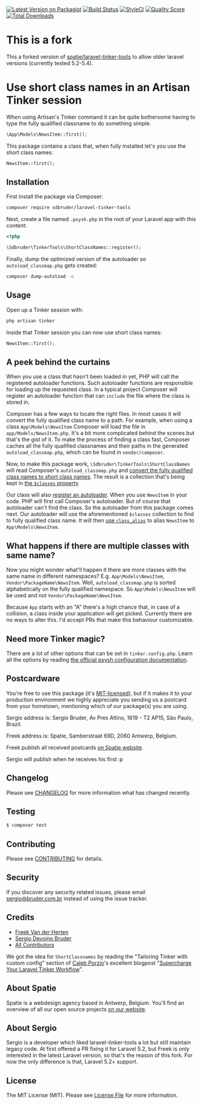 
[![Latest Version on Packagist](https://img.shields.io/packagist/v/sdbruder/laravel-tinker-tools.svg?style=flat-square)](https://packagist.org/packages/sdbruder/laravel-tinker-tools)
[![Build Status](https://img.shields.io/travis/sdbruder/laravel-tinker-tools/master.svg?style=flat-square)](https://travis-ci.org/sdbruder/laravel-tinker-tools)
[![StyleCI](https://styleci.io/repos/91980495/shield?branch=master)](https://styleci.io/repos/91980495)
[![Quality Score](https://img.shields.io/scrutinizer/g/sdbruder/laravel-tinker-tools.svg?style=flat-square)](https://scrutinizer-ci.com/g/sdbruder/laravel-tinker-tools)
[![Total Downloads](https://img.shields.io/packagist/dt/sdbruder/laravel-tinker-tools.svg?style=flat-square)](https://packagist.org/packages/sdbruder/laravel-tinker-tools)

# This is a fork

This a forked version of [spatie/laravel-tinker-tools](https://github.com/spatie/laravel-tinker-tools) to allow older laravel versions (currently tested 5.2-5.4).

# Use short class names in an Artisan Tinker session

When using Artisan's Tinker command it can be quite bothersome having to type the fully qualified classname to do something simple.

```php
\App\Models\NewsItem::first();
```

This package contains a class that, when fully installed let's you use the short class names:

```php
NewsItem::first();
```

## Installation

First install the package via Composer:

``` bash
composer require sdbruder/laravel-tinker-tools
```

Next, create a file named `.psysh.php` in the root of your Laravel app with this content:

```php
<?php

\Sdbruder\TinkerTools\ShortClassNames::register();
```

Finally, dump the optimized version of the autoloader so `autoload_classmap.php` gets created:

```bash
composer dump-autoload -o
```

## Usage

Open up a Tinker session with:

```bash
php artisan tinker
```

Inside that Tinker session you can now use short class names:

```php
NewsItem::first();
```

## A peek behind the curtains

When you use a class that hasn't been loaded in yet, PHP will call the registered autoloader functions. Such autoloader functions are responsible for loading up the requested class. In a typical project Composer will register an autoloader function that can `include` the file where the class is stored in.

Composer has a few ways to locate the right files. In most cases it will convert the fully qualified class name to a path. For example, when using a class `App\Models\NewsItem` Composer will load the file in `app/Models/NewsItem.php`. It's a bit more complicated behind the scenes but that's the gist of it. To make the process of finding a class fast, Composer caches all the fully qualified classnames and their paths in the generated `autoload_classmap.php`, which can be found in `vendor/composer`.

Now, to make this package work, `\Sdbruder\TinkerTools\ShortClassNames` will read Composer's `autoload_classmap.php` and [convert the fully qualified class names to short class names](https://github.com/sdbruder/laravel-tinker-tools/blob/d3a3287/src/ShortClassNames.php#L23). The result is a collection that's being kept in [the `$classes` property](https://github.com/sdbruder/laravel-tinker-tools/blob/098e595/src/ShortClassNames.php#L8)

Our class will also [register an autoloader](https://github.com/sdbruder/laravel-tinker-tools/blob/098e595/src/ShortClassNames.php#L33). When you use `NewsItem` in your code. PHP will first call Composer's autoloader. But of course that autoloader can't find the class. So the autoloader from this package comes next. Our autoloader will use the aforementioned `$classes` collection to find to fully qualified class name. It will then [use `class_alias`](https://github.com/sdbruder/laravel-tinker-tools/blob/098e595/src/ShortClassNames.php#L46) to alias `NewsItem` to `App\Models\NewsItem`.

## What happens if there are multiple classes with same name?

Now you might wonder what'll happen it there are more classes with the same name in different namespaces? E.g. `App\Models\NewsItem`, `Vendor\PackageName\NewsItem`. Well, `autoload_classmap.php` is sorted alphabetically on the fully qualified namespace. So `App\Models\NewsItem` will be used and not `Vendor\PackageName\NewsItem`.

Because `App` starts with an "A" there's a high chance that, in case of a collision, a class inside your application will get picked. Currently there are no ways to alter this. I'd accept PRs that make this behaviour customizable.

## Need more Tinker magic?

There are a lot of other options that can be set in `tinker.config.php`. Learn all the options by reading [the official psysh configuration documentation](http://psysh.org/#configure).

## Postcardware

You're free to use this package (it's [MIT-licensed](LICENSE.md)), but if it makes it to your production environment we highly appreciate you sending us a postcard from your hometown, mentioning which of our package(s) you are using.

Sergio address is: Sergio Bruder, Av Pres Altino, 1619 - T2 AP15, São Paulo, Brazil.

Freek address is: Spatie, Samberstraat 69D, 2060 Antwerp, Belgium.

Freek publish all received postcards [on Spatie website](https://spatie.be/en/opensource/postcards).

Sergio will publish when he receives his first :p

## Changelog

Please see [CHANGELOG](CHANGELOG.md) for more information what has changed recently.

## Testing

``` bash
$ composer test
```

## Contributing

Please see [CONTRIBUTING](CONTRIBUTING.md) for details.

## Security

If you discover any security related issues, please email sergio@bruder.com.br instead of using the issue tracker.

## Credits


- [Freek Van der Herten](https://github.com/freekmurze)
- [Sergio Devojno Bruder](https://github.com/sdbruder)
- [All Contributors](../../contributors)

We got the idea for `ShortClassnames` by reading the "Tailoring Tinker with custom config"`section of [Caleb Porzio](https://twitter.com/calebporzio)'s excellent blogpost "[Supercharge Your Laravel Tinker Workflow](https://blog.tighten.co/supercharge-your-laravel-tinker-workflow)".

## About Spatie

Spatie is a webdesign agency based in Antwerp, Belgium. You'll find an overview of all our open source projects [on our website](https://spatie.be/opensource).

## About Sergio

Sergio is a developer which liked laravel-tinker-tools a lot but still maintain legacy code. At first offered a PR fixing it for Laravel 5.2, but Freek is only interested in the latest Laravel version, so that's the reason of this fork. For now the only difference is that, Laravel 5.2+ support.

## License

The MIT License (MIT). Please see [License File](LICENSE.md) for more information.
